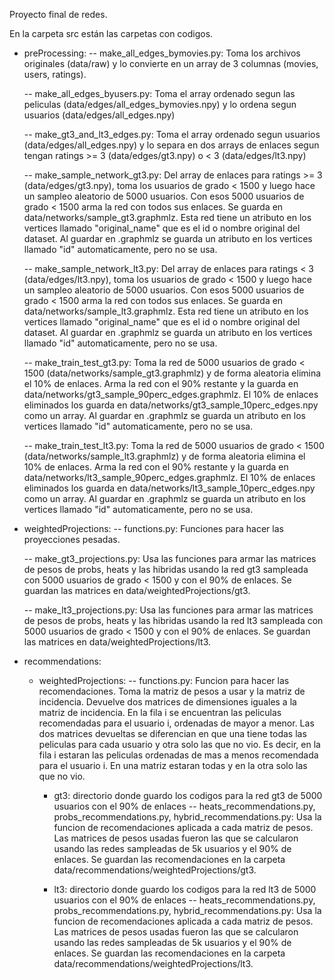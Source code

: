 Proyecto final de redes.

En la carpeta src están las carpetas con codigos.

- preProcessing:
    -- make_all_edges_bymovies.py: Toma los archivos originales (data/raw) y lo convierte en un array de 3 columnas (movies, users, ratings).
    
    -- make_all_edges_byusers.py: Toma el array ordenado segun las peliculas (data/edges/all_edges_bymovies.npy) y lo ordena segun usuarios (data/edges/all_edges.npy)
    
    -- make_gt3_and_lt3_edges.py: Toma el array ordenado segun usuarios (data/edges/all_edges.npy) y lo separa en dos arrays de enlaces segun tengan ratings >= 3 (data/edges/gt3.npy) o < 3 (data/edges/lt3.npy)
    
    -- make_sample_network_gt3.py: Del array de enlaces para ratings >= 3 (data/edges/gt3.npy), toma los usuarios de grado < 1500 y luego hace un sampleo aleatorio de 5000 usuarios. Con esos 5000 usuarios de grado < 1500 arma la red con todos sus enlaces. Se guarda en data/networks/sample_gt3.graphmlz. Esta red tiene un atributo en los vertices llamado "original_name" que es el id o nombre original del dataset. Al guardar en .graphmlz se guarda un atributo en los vertices llamado "id" automaticamente, pero no se usa.
    
    -- make_sample_network_lt3.py: Del array de enlaces para ratings < 3 (data/edges/lt3.npy), toma los usuarios de grado < 1500 y luego hace un sampleo aleatorio de 5000 usuarios. Con esos 5000 usuarios de grado < 1500 arma la red con todos sus enlaces. Se guarda en data/networks/sample_lt3.graphmlz. Esta red tiene un atributo en los vertices llamado "original_name" que es el id o nombre original del dataset. Al guardar en .graphmlz se guarda un atributo en los vertices llamado "id" automaticamente, pero no se usa.
    
    -- make_train_test_gt3.py: Toma la red de 5000 usuarios de grado < 1500 (data/networks/sample_gt3.graphmlz) y de forma aleatoria elimina el 10% de enlaces. Arma la red con el 90% restante y la guarda en data/networks/gt3_sample_90perc_edges.graphmlz. El 10% de enlaces eliminados los guarda en data/networks/gt3_sample_10perc_edges.npy como un array. Al guardar en .graphmlz se guarda un atributo en los vertices llamado "id" automaticamente, pero no se usa.
    
    -- make_train_test_lt3.py: Toma la red de 5000 usuarios de grado < 1500 (data/networks/sample_lt3.graphmlz) y de forma aleatoria elimina el 10% de enlaces. Arma la red con el 90% restante y la guarda en data/networks/lt3_sample_90perc_edges.graphmlz. El 10% de enlaces eliminados los guarda en data/networks/lt3_sample_10perc_edges.npy como un array. Al guardar en .graphmlz se guarda un atributo en los vertices llamado "id" automaticamente, pero no se usa.

- weightedProjections:
    -- functions.py: Funciones para hacer las proyecciones pesadas.
    
    -- make_gt3_projections.py: Usa las funciones para armar las matrices de pesos de probs, heats y las hibridas usando la red gt3 sampleada con 5000 usuarios de grado < 1500 y con el 90% de enlaces. Se guardan las matrices en data/weightedProjections/gt3.

    -- make_lt3_projections.py: Usa las funciones para armar las matrices de pesos de probs, heats y las hibridas usando la red lt3 sampleada con 5000 usuarios de grado < 1500 y con el 90% de enlaces. Se guardan las matrices en data/weightedProjections/lt3.

- recommendations:
    - weightedProjections:
        -- functions.py: Funcion para hacer las recomendaciones. Toma la matriz de pesos a usar y la matriz de incidencia. Devuelve dos matrices de dimensiones iguales a la matriz de incidencia. En la fila i se encuentran las peliculas recomendadas para el usuario i, ordenadas de mayor a menor. Las dos matrices devueltas se diferencian en que una tiene todas las peliculas para cada usuario y otra solo las que no vio. Es decir, en la fila i estaran las peliculas ordenadas de mas a menos recomendada para el usuario i. En una matriz estaran todas y en la otra solo las que no vio.

        - gt3: directorio donde guardo los codigos para la red gt3 de 5000 usuarios con el 90% de enlaces
            -- heats_recommendations.py, probs_recommendations.py, hybrid_recommendations.py: Usa la funcion de recomendaciones aplicada a cada matriz de pesos. Las matrices de pesos usadas fueron las que se calcularon usando las redes sampleadas de 5k usuarios y el 90% de enlaces. Se guardan las recomendaciones en la carpeta data/recommendations/weightedProjections/gt3.

        - lt3: directorio donde guardo los codigos para la red lt3 de 5000 usuarios con el 90% de enlaces
            -- heats_recommendations.py, probs_recommendations.py, hybrid_recommendations.py: Usa la funcion de recomendaciones aplicada a cada matriz de pesos. Las matrices de pesos usadas fueron las que se calcularon usando las redes sampleadas de 5k usuarios y el 90% de enlaces. Se guardan las recomendaciones en la carpeta data/recommendations/weightedProjections/lt3.

